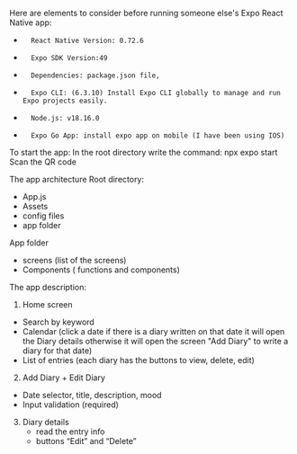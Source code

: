 
Here are elements to consider before running someone else's Expo React Native app:
- 		React Native Version: 0.72.6
- 		Expo SDK Version:49
- 		Dependencies: package.json file,
- 		Expo CLI: (6.3.10) Install Expo CLI globally to manage and run Expo projects easily.
- 		Node.js: v18.16.0
- 		Expo Go App: install expo app on mobile (I have been using IOS)

To start the app: 
In the root directory write the command: npx expo start
Scan the QR code 


The app architecture
Root directory:
 - App.js
 - Assets
 - config files
 - app folder

App folder
- screens (list of the screens)
- Components ( functions and components)

The app description:
1. Home screen
- Search by keyword
- Calendar (click a date if there is a diary written on that date it will open the Diary details otherwise it will open the screen "Add Diary" to write a diary for that date)
- List of entries (each diary has the buttons to view, delete, edit)
    
2. Add Diary + Edit Diary
- Date selector, title, description, mood
- Input validation (required)

3. Diary details
   - read the entry info
   - buttons “Edit” and “Delete”


